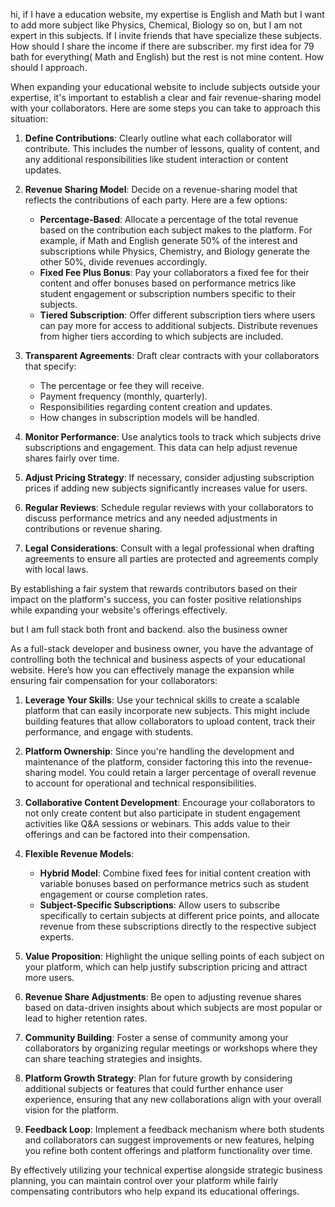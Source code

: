 hi, if I have a education website, my expertise is English and Math but I want to add more subject like Physics, Chemical, Biology so on, but I am not expert in this subjects. If I invite friends that have specialize these subjects. How should I share the income if there are subscriber. my first idea for 79 bath for everything( Math and English) but the rest is not mine content. How should I approach.



When expanding your educational website to include subjects outside your expertise, it's important to establish a clear and fair revenue-sharing model with your collaborators. Here are some steps you can take to approach this situation:

1. **Define Contributions**: Clearly outline what each collaborator will contribute. This includes the number of lessons, quality of content, and any additional responsibilities like student interaction or content updates.

2. **Revenue Sharing Model**: Decide on a revenue-sharing model that reflects the contributions of each party. Here are a few options:
   - **Percentage-Based**: Allocate a percentage of the total revenue based on the contribution each subject makes to the platform. For example, if Math and English generate 50% of the interest and subscriptions while Physics, Chemistry, and Biology generate the other 50%, divide revenues accordingly.
   - **Fixed Fee Plus Bonus**: Pay your collaborators a fixed fee for their content and offer bonuses based on performance metrics like student engagement or subscription numbers specific to their subjects.
   - **Tiered Subscription**: Offer different subscription tiers where users can pay more for access to additional subjects. Distribute revenues from higher tiers according to which subjects are included.

3. **Transparent Agreements**: Draft clear contracts with your collaborators that specify:
   - The percentage or fee they will receive.
   - Payment frequency (monthly, quarterly).
   - Responsibilities regarding content creation and updates.
   - How changes in subscription models will be handled.

4. **Monitor Performance**: Use analytics tools to track which subjects drive subscriptions and engagement. This data can help adjust revenue shares fairly over time.

5. **Adjust Pricing Strategy**: If necessary, consider adjusting subscription prices if adding new subjects significantly increases value for users.

6. **Regular Reviews**: Schedule regular reviews with your collaborators to discuss performance metrics and any needed adjustments in contributions or revenue sharing.

7. **Legal Considerations**: Consult with a legal professional when drafting agreements to ensure all parties are protected and agreements comply with local laws.

By establishing a fair system that rewards contributors based on their impact on the platform's success, you can foster positive relationships while expanding your website's offerings effectively.

but I am full stack both front and backend. also the business owner


As a full-stack developer and business owner, you have the advantage of controlling both the technical and business aspects of your educational website. Here’s how you can effectively manage the expansion while ensuring fair compensation for your collaborators:

1. **Leverage Your Skills**: Use your technical skills to create a scalable platform that can easily incorporate new subjects. This might include building features that allow collaborators to upload content, track their performance, and engage with students.

2. **Platform Ownership**: Since you're handling the development and maintenance of the platform, consider factoring this into the revenue-sharing model. You could retain a larger percentage of overall revenue to account for operational and technical responsibilities.

3. **Collaborative Content Development**: Encourage your collaborators to not only create content but also participate in student engagement activities like Q&A sessions or webinars. This adds value to their offerings and can be factored into their compensation.

4. **Flexible Revenue Models**:
   - **Hybrid Model**: Combine fixed fees for initial content creation with variable bonuses based on performance metrics such as student engagement or course completion rates.
   - **Subject-Specific Subscriptions**: Allow users to subscribe specifically to certain subjects at different price points, and allocate revenue from these subscriptions directly to the respective subject experts.

5. **Value Proposition**: Highlight the unique selling points of each subject on your platform, which can help justify subscription pricing and attract more users.

6. **Revenue Share Adjustments**: Be open to adjusting revenue shares based on data-driven insights about which subjects are most popular or lead to higher retention rates.

7. **Community Building**: Foster a sense of community among your collaborators by organizing regular meetings or workshops where they can share teaching strategies and insights.

8. **Platform Growth Strategy**: Plan for future growth by considering additional subjects or features that could further enhance user experience, ensuring that any new collaborations align with your overall vision for the platform.

9. **Feedback Loop**: Implement a feedback mechanism where both students and collaborators can suggest improvements or new features, helping you refine both content offerings and platform functionality over time.

By effectively utilizing your technical expertise alongside strategic business planning, you can maintain control over your platform while fairly compensating contributors who help expand its educational offerings.